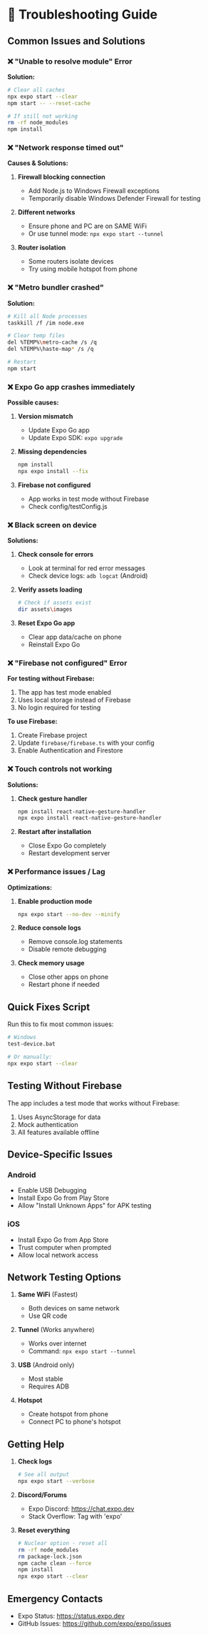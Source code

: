 # 🔧 Troubleshooting Guide

## Common Issues and Solutions

### ❌ "Unable to resolve module" Error

**Solution:**
```bash
# Clear all caches
npx expo start --clear
npm start -- --reset-cache

# If still not working
rm -rf node_modules
npm install
```

### ❌ "Network response timed out"

**Causes & Solutions:**

1. **Firewall blocking connection**
   - Add Node.js to Windows Firewall exceptions
   - Temporarily disable Windows Defender Firewall for testing

2. **Different networks**
   - Ensure phone and PC are on SAME WiFi
   - Or use tunnel mode: `npx expo start --tunnel`

3. **Router isolation**
   - Some routers isolate devices
   - Try using mobile hotspot from phone

### ❌ "Metro bundler crashed"

**Solution:**
```bash
# Kill all Node processes
taskkill /f /im node.exe

# Clear temp files
del %TEMP%\metro-cache /s /q
del %TEMP%\haste-map* /s /q

# Restart
npm start
```

### ❌ Expo Go app crashes immediately

**Possible causes:**

1. **Version mismatch**
   - Update Expo Go app
   - Update Expo SDK: `expo upgrade`

2. **Missing dependencies**
   ```bash
   npm install
   npx expo install --fix
   ```

3. **Firebase not configured**
   - App works in test mode without Firebase
   - Check config/testConfig.js

### ❌ Black screen on device

**Solutions:**

1. **Check console for errors**
   - Look at terminal for red error messages
   - Check device logs: `adb logcat` (Android)

2. **Verify assets loading**
   ```bash
   # Check if assets exist
   dir assets\images
   ```

3. **Reset Expo Go app**
   - Clear app data/cache on phone
   - Reinstall Expo Go

### ❌ "Firebase not configured" Error

**For testing without Firebase:**

1. The app has test mode enabled
2. Uses local storage instead of Firebase
3. No login required for testing

**To use Firebase:**
1. Create Firebase project
2. Update `firebase/firebase.ts` with your config
3. Enable Authentication and Firestore

### ❌ Touch controls not working

**Solutions:**

1. **Check gesture handler**
   ```bash
   npm install react-native-gesture-handler
   npx expo install react-native-gesture-handler
   ```

2. **Restart after installation**
   - Close Expo Go completely
   - Restart development server

### ❌ Performance issues / Lag

**Optimizations:**

1. **Enable production mode**
   ```bash
   npx expo start --no-dev --minify
   ```

2. **Reduce console logs**
   - Remove console.log statements
   - Disable remote debugging

3. **Check memory usage**
   - Close other apps on phone
   - Restart phone if needed

## Quick Fixes Script

Run this to fix most common issues:

```bash
# Windows
test-device.bat

# Or manually:
npx expo start --clear
```

## Testing Without Firebase

The app includes a test mode that works without Firebase:

1. Uses AsyncStorage for data
2. Mock authentication
3. All features available offline

## Device-Specific Issues

### Android
- Enable USB Debugging
- Install Expo Go from Play Store
- Allow "Install Unknown Apps" for APK testing

### iOS
- Install Expo Go from App Store
- Trust computer when prompted
- Allow local network access

## Network Testing Options

1. **Same WiFi** (Fastest)
   - Both devices on same network
   - Use QR code

2. **Tunnel** (Works anywhere)
   - Works over internet
   - Command: `npx expo start --tunnel`

3. **USB** (Android only)
   - Most stable
   - Requires ADB

4. **Hotspot**
   - Create hotspot from phone
   - Connect PC to phone's hotspot

## Getting Help

1. **Check logs**
   ```bash
   # See all output
   npx expo start --verbose
   ```

2. **Discord/Forums**
   - Expo Discord: https://chat.expo.dev
   - Stack Overflow: Tag with 'expo'

3. **Reset everything**
   ```bash
   # Nuclear option - reset all
   rm -rf node_modules
   rm package-lock.json
   npm cache clean --force
   npm install
   npx expo start --clear
   ```

## Emergency Contacts

- Expo Status: https://status.expo.dev
- GitHub Issues: https://github.com/expo/expo/issues